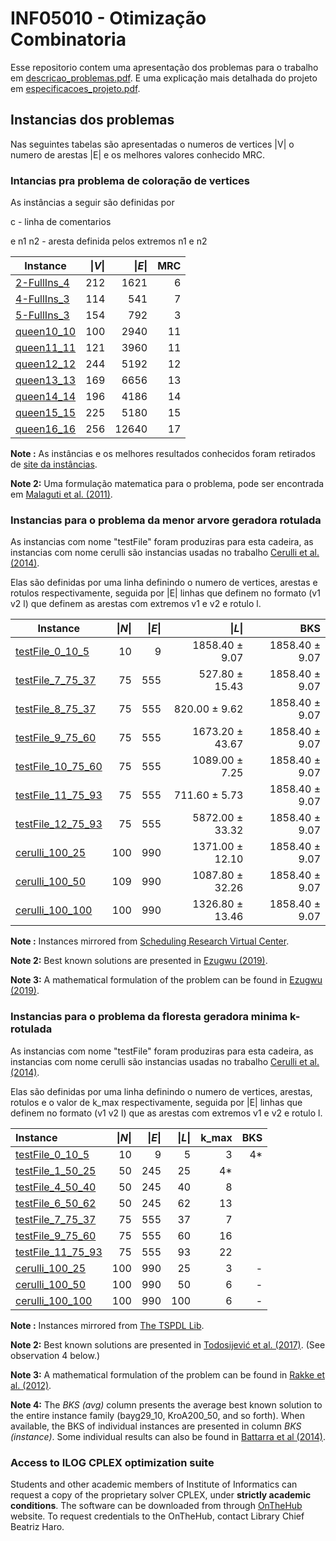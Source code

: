 # INF05010 - Otimização Combinatoria

Esse repositorio contem uma apresentação dos problemas para o trabalho em [descricao_problemas.pdf](descricao_problemas.pdf). E uma explicação mais detalhada do projeto em  [especificacoes_projeto.pdf](especificacoes_projeto.pdf).

## Instancias dos problemas

Nas seguintes tabelas são apresentadas o numeros de vertices |V| o numero de arestas |E| e os melhores valores conhecido MRC.
### Intancias pra problema de coloração de vertices

As instâncias a seguir são definidas por

c - linha de comentarios

e n1 n2 - aresta definida pelos extremos n1 e n2

| Instance | \|_V_\| | \|_E_\| | MRC|
|----------|-------:|---------:|------:|
|[2-FullIns_4](instances/CG/2-FullIns_4.col)      |212   |1621  |6   |
|[4-FullIns_3](instances/CG/4-FullIns_3.col)      |114   |541  |7   |
|[5-FullIns_3](instances/CG/5-FullIns_3.col)      |154   | 792  |3   |
|[queen10_10](instances/CG/queen10_10.col)      |100   |2940  |11   |
|[queen11_11](instances/CG/queen11_11.col)    |121  |3960  |11   |
|[queen12_12](instances/CG/queen12_12.col)    |244  |5192  |12  |
|[queen13_13](instances/CG/queen13_13.col)    |169  |6656  |13  |
|[queen14_14](instances/CG/queen14_14.col)    |196  |4186	  |14  |
|[queen15_15](instances/CG/queen15_15.col)  |225  |5180  |15  |
|[queen16_16](instances/CG/queen16_16.col)  |256  |12640  |17  |


__Note :__ As instâncias e os melhores resultados conhecidos foram retirados de [site da instâncias](https://sites.google.com/site/graphcoloring/vertex-coloring).

__Note 2:__ Uma formulação matematica para o problema, pode ser encontrada em [Malaguti et al. (2011)](https://www.sciencedirect.com/science/article/pii/S157252861000054X).


### Instancias para o problema da menor arvore geradora rotulada

As instancias com nome "testFile" foram produziras para esta cadeira, as instancias com nome cerulli são instancias usadas no trabalho [Cerulli et al. (2014)](https://www.sciencedirect.com/science/article/pii/S1877042813054682#:~:text=In%20the%20k%2Dlabeled%20Spanning,most%20kmax%20different%20labels.).

Elas são definidas por uma linha definindo o numero de vertices, arestas e rotulos respectivamente, seguida por |E| linhas que definem no formato (v1 v2 l) que definem as arestas com extremos v1 e v2 e rotulo l.

| Instance | \|_N_\| | \|_E_\| |  \|_L_\| |  BKS|
|----------|-------:|---------:|------:|------:|
|[testFile_0_10_5 ](instances/MAGR/testFile_0_10_5.col) | 10 | 9   |  1858.40  ± 9.07   | 1858.40  ± 9.07   |
|[testFile_7_75_37  ](instances/MAGR/testFile_7_75_37.col) | 75  | 555   |  527.80   ± 15.43   | 1858.40  ± 9.07   |
|[testFile_8_75_37  ](instances/MAGR/testFile_8_75_37.col) | 75  | 555   |  820.00   ± 9.62    | 1858.40  ± 9.07   |
|[testFile_9_75_60  ](instances/MAGR/testFile_9_75_60.col) | 75  | 555   |  1673.20  ± 43.67  | 1858.40  ± 9.07   |
|[testFile_10_75_60  ](instances/MAGR/testFile_10_75_60.col) | 75  | 555   |  1089.00  ± 7.25   | 1858.40  ± 9.07   |
|[testFile_11_75_93 ](instances/MAGR/testFile_11_75_93.col) | 75  | 555  |   711.60  ± 5.73   | 1858.40  ± 9.07   |
|[testFile_12_75_93 ](instances/MAGR/testFile_12_75_93.col) | 75 | 555   |  5872.00  ± 33.32  | 1858.40  ± 9.07   |
|[cerulli_100_25 ](instances/MAGR/cerulli_100_25.col) | 100 | 990   |  1371.00  ± 12.10  | 1858.40  ± 9.07   |
|[cerulli_100_50](instances/MAGR/cerulli_100_50.col) | 109 | 990  |   1087.80 ± 32.26 | 1858.40  ± 9.07   |
|[cerulli_100_100](instances/MAGR/cerulli_100_100.col) | 100 | 990  |   1326.80 ± 13.46 | 1858.40  ± 9.07   |

__Note :__ Instances mirrored from [Scheduling Research Virtual Center](https://sites.wp.odu.edu/schedulingresearch/paper).

__Note 2:__ Best known solutions are presented in [Ezugwu (2019)](https://www.sciencedirect.com/science/article/pii/S0950705119300504).

__Note 3:__ A mathematical formulation of the problem can be found in [Ezugwu (2019)](https://www.sciencedirect.com/science/article/pii/S0950705119300504).


### Instancias para o problema da floresta geradora minima k-rotulada

As instancias com nome "testFile" foram produziras para esta cadeira, as instancias com nome cerulli são instancias usadas no trabalho [Cerulli et al. (2014)](https://www.sciencedirect.com/science/article/pii/S1877042813054682#:~:text=In%20the%20k%2Dlabeled%20Spanning,most%20kmax%20different%20labels.).

Elas são definidas por uma linha definindo o numero de vertices, arestas, rotulos e o valor de k_max respectivamente, seguida por |E| linhas que definem no formato (v1 v2 l) que as arestas com extremos v1 e v2 e rotulo l.


| Instance | \|_N_\| | \|_E_\| |  \|_L_\||  k_max|  BKS|
|:---------|----------:|-----:|------:|------:|------:|
|[testFile_0_10_5 ](instances/FGMkR/testFile_0_10_5.col) | 10 | 9   | 5  | 3   | 4* |
|[testFile_1_50_25  ](instances/FGMkR/testFile_1_50_25.col) | 50  | 245   |  25 | 4* |
|[testFile_4_50_40  ](instances/FGMkR/testFile_4_50_40.col) | 50  | 245   |  40 | 8 |
|[testFile_6_50_62  ](instances/FGMkR/testFile_6_50_62.col) | 50  | 245   |  62 | 13 |
|[testFile_7_75_37  ](instances/FGMkR/testFile_7_75_37.col) | 75  | 555   |  37 | 7 |
|[testFile_9_75_60 ](instances/FGMkR/testFile_9_75_60.col) | 75  | 555   |   60 | 16 |
|[testFile_11_75_93 ](instances/FGMkR/testFile_11_75_93.col) | 75 | 555   |  93 | 22 |
|[cerulli_100_25 ](instances/FGMkR/cerulli_100_25.col) | 100 | 990   |  25  | 3 | - |
|[cerulli_100_50](instances/FGMkR/cerulli_100_50.col) | 100 | 990  |   50 | 6 | - |
|[cerulli_100_100](instances/FGMkR/cerulli_100_100.col) | 100 | 990  |   100 | 6 | - |

__Note :__ Instances mirrored from [The TSPDL Lib](http://tspdl.jgr.no/).

__Note 2:__ Best known solutions are presented in [Todosijević et al. (2017)](https://link.springer.com/article/10.1007/s11590-014-0788-9). (See observation 4 below.)

__Note 3:__ A mathematical formulation of the problem can be found in [Rakke et al. (2012)](https://www.sciencedirect.com/science/article/pii/S0305048317300518).

__Note 4:__ The _BKS (avg)_ column presents the average best known solution to the entire instance family (bayg29_10, KroA200_50, and so forth). When available, the BKS of individual instances are presented in column _BKS (instance)_. Some individual results can also be found in [Battarra et al (2014)](https://www.sciencedirect.com/science/article/pii/S0377221713008655).

### Access to ILOG CPLEX optimization suite

Students and other academic members of Institute of Informatics can request a copy of the proprietary solver CPLEX, under __strictly academic conditions__. The software can be downloaded from through [OnTheHub](https://inf-ufrgs.onthehub.com/WebStore/Welcome.aspx) website. To request credentials to the OnTheHub, contact Library Chief Beatriz Haro.


